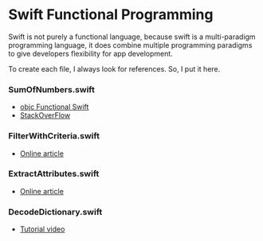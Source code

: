 # Swift Functional Programming

Swift is not purely a functional language, because swift is a multi-paradigm programming language, it does combine multiple programming paradigms to give developers flexibility for app development.

To create each file, I always look for references. So, I put it here.

### SumOfNumbers.swift
- <a href="https://www.objc.io/books/functional-swift/">objc Functional Swift</a>
- <a href="https://stackoverflow.com/questions/24795130/finding-sum-of-elements-in-swift-array">StackOverFlow</a>

### FilterWithCriteria.swift
- <a href="https://flexiple.com/ios/introduction-to-functional-programming-using-swift/">Online article</a>


### ExtractAttributes.swift
- <a href="https://flexiple.com/ios/introduction-to-functional-programming-using-swift/">Online article</a>

### DecodeDictionary.swift
- <a href="https://www.youtube.com/watch?v=VhCc2DzIX00&t=268s">Tutorial video</a>
